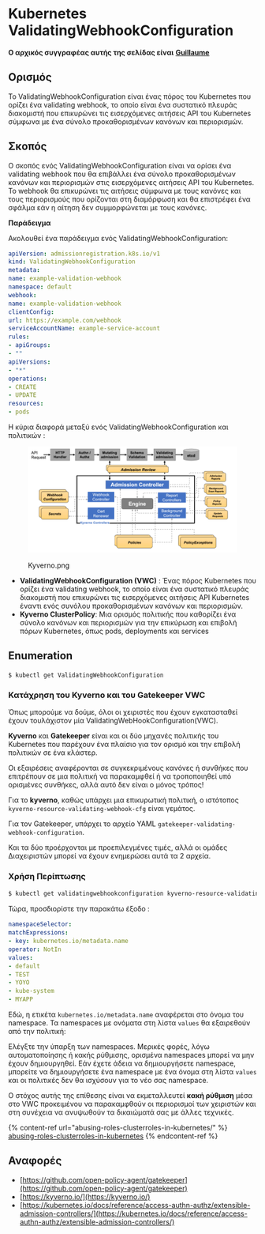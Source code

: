# Kubernetes ValidatingWebhookConfiguration

**Ο αρχικός συγγραφέας αυτής της σελίδας είναι** [**Guillaume**](https://www.linkedin.com/in/guillaume-chapela-ab4b9a196)

## Ορισμός

Το ValidatingWebhookConfiguration είναι ένας πόρος του Kubernetes που ορίζει ένα validating webhook, το οποίο είναι ένα συστατικό πλευράς διακομιστή που επικυρώνει τις εισερχόμενες αιτήσεις API του Kubernetes σύμφωνα με ένα σύνολο προκαθορισμένων κανόνων και περιορισμών.

## Σκοπός

Ο σκοπός ενός ValidatingWebhookConfiguration είναι να ορίσει ένα validating webhook που θα επιβάλλει ένα σύνολο προκαθορισμένων κανόνων και περιορισμών στις εισερχόμενες αιτήσεις API του Kubernetes. Το webhook θα επικυρώνει τις αιτήσεις σύμφωνα με τους κανόνες και τους περιορισμούς που ορίζονται στη διαμόρφωση και θα επιστρέφει ένα σφάλμα εάν η αίτηση δεν συμμορφώνεται με τους κανόνες.

**Παράδειγμα**

Ακολουθεί ένα παράδειγμα ενός ValidatingWebhookConfiguration:
```yaml
apiVersion: admissionregistration.k8s.io/v1
kind: ValidatingWebhookConfiguration
metadata:
name: example-validation-webhook
namespace: default
webhook:
name: example-validation-webhook
clientConfig:
url: https://example.com/webhook
serviceAccountName: example-service-account
rules:
- apiGroups:
- ""
apiVersions:
- "*"
operations:
- CREATE
- UPDATE
resources:
- pods
```
Η κύρια διαφορά μεταξύ ενός ValidatingWebhookConfiguration και πολιτικών :&#x20;



<figure><img src="../../.gitbook/assets/Kyverno.png" alt=""><figcaption><p>Kyverno.png</p></figcaption></figure>

* **ValidatingWebhookConfiguration (VWC)** : Ένας πόρος Kubernetes που ορίζει ένα validating webhook, το οποίο είναι ένα συστατικό πλευράς διακομιστή που επικυρώνει τις εισερχόμενες αιτήσεις API Kubernetes έναντι ενός συνόλου προκαθορισμένων κανόνων και περιορισμών.
* **Kyverno ClusterPolicy**: Μια ορισμός πολιτικής που καθορίζει ένα σύνολο κανόνων και περιορισμών για την επικύρωση και επιβολή πόρων Kubernetes, όπως pods, deployments και services

## Enumeration
```
$ kubectl get ValidatingWebhookConfiguration
```
### Κατάχρηση του Kyverno και του Gatekeeper VWC

Όπως μπορούμε να δούμε, όλοι οι χειριστές που έχουν εγκατασταθεί έχουν τουλάχιστον μία ValidatingWebHookConfiguration(VWC).

**Kyverno** και **Gatekeeper** είναι και οι δύο μηχανές πολιτικής του Kubernetes που παρέχουν ένα πλαίσιο για τον ορισμό και την επιβολή πολιτικών σε ένα κλάστερ.

Οι εξαιρέσεις αναφέρονται σε συγκεκριμένους κανόνες ή συνθήκες που επιτρέπουν σε μια πολιτική να παρακαμφθεί ή να τροποποιηθεί υπό ορισμένες συνθήκες, αλλά αυτό δεν είναι ο μόνος τρόπος!

Για το **kyverno**, καθώς υπάρχει μια επικυρωτική πολιτική, ο ιστότοπος `kyverno-resource-validating-webhook-cfg` είναι γεμάτος.

Για τον Gatekeeper, υπάρχει το αρχείο YAML `gatekeeper-validating-webhook-configuration`.

Και τα δύο προέρχονται με προεπιλεγμένες τιμές, αλλά οι ομάδες Διαχειριστών μπορεί να έχουν ενημερώσει αυτά τα 2 αρχεία.

### Χρήση Περίπτωσης
```bash
$ kubectl get validatingwebhookconfiguration kyverno-resource-validating-webhook-cfg -o yaml
```
Τώρα, προσδιορίστε την παρακάτω έξοδο :
```yaml
namespaceSelector:
matchExpressions:
- key: kubernetes.io/metadata.name
operator: NotIn
values:
- default
- TEST
- YOYO
- kube-system
- MYAPP
```
Εδώ, η ετικέτα `kubernetes.io/metadata.name` αναφέρεται στο όνομα του namespace. Τα namespaces με ονόματα στη λίστα `values` θα εξαιρεθούν από την πολιτική:

Ελέγξτε την ύπαρξη των namespaces. Μερικές φορές, λόγω αυτοματοποίησης ή κακής ρύθμισης, ορισμένα namespaces μπορεί να μην έχουν δημιουργηθεί. Εάν έχετε άδεια να δημιουργήσετε namespace, μπορείτε να δημιουργήσετε ένα namespace με ένα όνομα στη λίστα `values` και οι πολιτικές δεν θα ισχύσουν για το νέο σας namespace.

Ο στόχος αυτής της επίθεσης είναι να εκμεταλλευτεί **κακή ρύθμιση** μέσα στο VWC προκειμένου να παρακαμφθούν οι περιορισμοί των χειριστών και στη συνέχεια να ανυψωθούν τα δικαιώματά σας με άλλες τεχνικές.

{% content-ref url="abusing-roles-clusterroles-in-kubernetes/" %}
[abusing-roles-clusterroles-in-kubernetes](abusing-roles-clusterroles-in-kubernetes/)
{% endcontent-ref %}

## Αναφορές

* [https://github.com/open-policy-agent/gatekeeper](https://github.com/open-policy-agent/gatekeeper)
* [https://kyverno.io/](https://kyverno.io/)
* [https://kubernetes.io/docs/reference/access-authn-authz/extensible-admission-controllers/](https://kubernetes.io/docs/reference/access-authn-authz/extensible-admission-controllers/)
